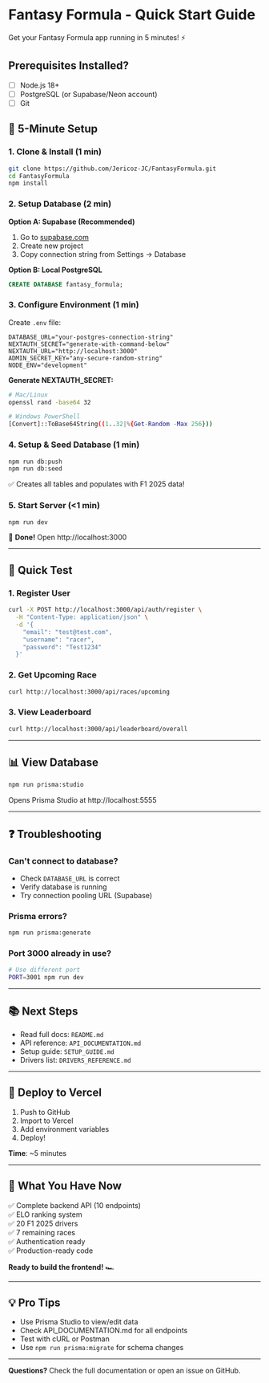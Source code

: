# Fantasy Formula - Quick Start Guide

Get your Fantasy Formula app running in 5 minutes! ⚡

## Prerequisites Installed?

- [ ] Node.js 18+
- [ ] PostgreSQL (or Supabase/Neon account)
- [ ] Git

## 🚀 5-Minute Setup

### 1. Clone & Install (1 min)

```bash
git clone https://github.com/Jericoz-JC/FantasyFormula.git
cd FantasyFormula
npm install
```

### 2. Setup Database (2 min)

**Option A: Supabase (Recommended)**
1. Go to [supabase.com](https://supabase.com)
2. Create new project
3. Copy connection string from Settings → Database

**Option B: Local PostgreSQL**
```sql
CREATE DATABASE fantasy_formula;
```

### 3. Configure Environment (1 min)

Create `.env` file:

```env
DATABASE_URL="your-postgres-connection-string"
NEXTAUTH_SECRET="generate-with-command-below"
NEXTAUTH_URL="http://localhost:3000"
ADMIN_SECRET_KEY="any-secure-random-string"
NODE_ENV="development"
```

**Generate NEXTAUTH_SECRET:**
```bash
# Mac/Linux
openssl rand -base64 32

# Windows PowerShell
[Convert]::ToBase64String((1..32|%{Get-Random -Max 256}))
```

### 4. Setup & Seed Database (1 min)

```bash
npm run db:push
npm run db:seed
```

✅ Creates all tables and populates with F1 2025 data!

### 5. Start Server (<1 min)

```bash
npm run dev
```

🎉 **Done!** Open http://localhost:3000

---

## 🧪 Quick Test

### 1. Register User

```bash
curl -X POST http://localhost:3000/api/auth/register \
  -H "Content-Type: application/json" \
  -d '{
    "email": "test@test.com",
    "username": "racer",
    "password": "Test1234"
  }'
```

### 2. Get Upcoming Race

```bash
curl http://localhost:3000/api/races/upcoming
```

### 3. View Leaderboard

```bash
curl http://localhost:3000/api/leaderboard/overall
```

---

## 📊 View Database

```bash
npm run prisma:studio
```

Opens Prisma Studio at http://localhost:5555

---

## ❓ Troubleshooting

### Can't connect to database?
- Check `DATABASE_URL` is correct
- Verify database is running
- Try connection pooling URL (Supabase)

### Prisma errors?
```bash
npm run prisma:generate
```

### Port 3000 already in use?
```bash
# Use different port
PORT=3001 npm run dev
```

---

## 📚 Next Steps

- Read full docs: `README.md`
- API reference: `API_DOCUMENTATION.md`
- Setup guide: `SETUP_GUIDE.md`
- Drivers list: `DRIVERS_REFERENCE.md`

---

## 🚢 Deploy to Vercel

1. Push to GitHub
2. Import to Vercel
3. Add environment variables
4. Deploy!

**Time**: ~5 minutes

---

## 🎯 What You Have Now

✅ Complete backend API (10 endpoints)  
✅ ELO ranking system  
✅ 20 F1 2025 drivers  
✅ 7 remaining races  
✅ Authentication ready  
✅ Production-ready code  

**Ready to build the frontend!** 🏎️

---

## 💡 Pro Tips

- Use Prisma Studio to view/edit data
- Check API_DOCUMENTATION.md for all endpoints
- Test with cURL or Postman
- Use `npm run prisma:migrate` for schema changes

---

**Questions?** Check the full documentation or open an issue on GitHub.

